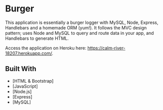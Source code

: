 # Burger

This application is essentially a burger logger with MySQL, Node, Express, Handlebars and a homemade ORM (yum!). It follows the MVC design pattern; uses Node and MySQL to query and route data in your app, and Handlebars to generate HTML.

Access the application on Heroku here: https://calm-river-18207.herokuapp.com/.


## Built With

* [HTML & Bootstrap]
* [JavaScript]
* [Node.js]
* [Express]
* [MySQL]
